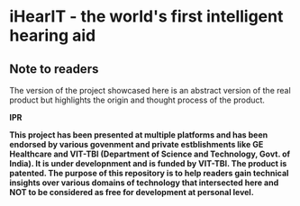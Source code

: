 # <b> iHearIT - the world's first intelligent hearing aid </b> 

## Note to readers
The version of the project showcased here is an abstract version of the real product but highlights the origin and thought process of the product.

<b> IPR 

This project has been presented at multiple platforms and has been endorsed by various govenment and private estblishments like GE Healthcare and VIT-TBI (Department of Science and Technology, Govt. of India). It is under developnment and is funded by VIT-TBI. The product is patented.
The purpose of this repository is to help readers gain technical insights over various domains of technology that intersected here and NOT to be considered as free for development at personal level.
</b>
